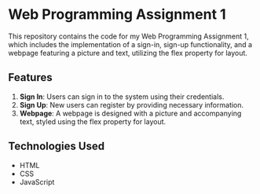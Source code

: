 # Web Programming Assignment 1

This repository contains the code for my Web Programming Assignment 1, which includes the implementation of a sign-in, sign-up functionality, and a webpage featuring a picture and text, utilizing the flex property for layout.

## Features

1. **Sign In**: Users can sign in to the system using their credentials.
2. **Sign Up**: New users can register by providing necessary information.
3. **Webpage**: A webpage is designed with a picture and accompanying text, styled using the flex property for layout.

## Technologies Used

- HTML
- CSS
- JavaScript